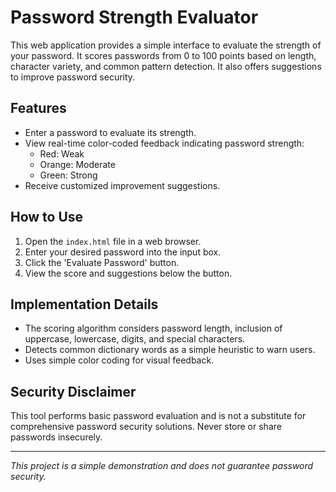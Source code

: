 # Password Strength Evaluator

This web application provides a simple interface to evaluate the strength of your password. It scores passwords from 0 to 100 points based on length, character variety, and common pattern detection. It also offers suggestions to improve password security.

## Features
- Enter a password to evaluate its strength.
- View real-time color-coded feedback indicating password strength:
  - Red: Weak
  - Orange: Moderate
  - Green: Strong
- Receive customized improvement suggestions.

## How to Use
1. Open the `index.html` file in a web browser.
2. Enter your desired password into the input box.
3. Click the 'Evaluate Password' button.
4. View the score and suggestions below the button.

## Implementation Details
- The scoring algorithm considers password length, inclusion of uppercase, lowercase, digits, and special characters.
- Detects common dictionary words as a simple heuristic to warn users.
- Uses simple color coding for visual feedback.

## Security Disclaimer
This tool performs basic password evaluation and is not a substitute for comprehensive password security solutions. Never store or share passwords insecurely.

---

*This project is a simple demonstration and does not guarantee password security.*
